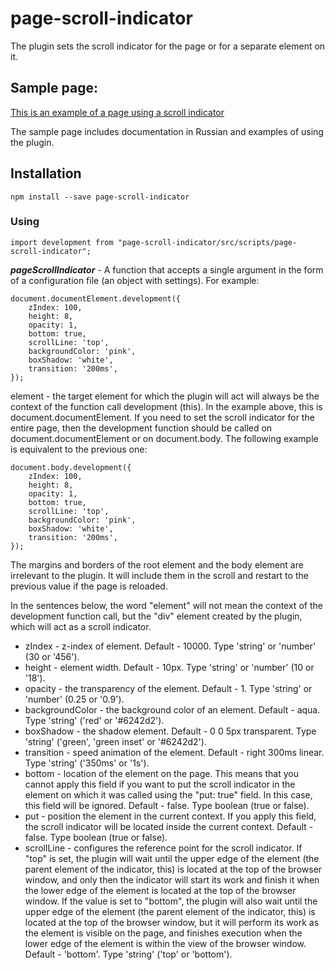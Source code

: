 # page-scroll-indicator

The plugin sets the scroll indicator for the page or for a separate element on it.

## Sample page:
[This is an example of a page using a scroll indicator](https://denislopatin.github.io/Scroll-Page-Indicator/)

The sample page includes documentation in Russian and examples of using the plugin.

## Installation
    npm install --save page-scroll-indicator
    
### Using
    import development from "page-scroll-indicator/src/scripts/page-scroll-indicator";
___pageScrollIndicator___ - A function that accepts a single argument in the form of a configuration file (an object with settings). For example:

    document.documentElement.development({
        zIndex: 100,
        height: 8,
        opacity: 1,
        bottom: true,
        scrollLine: 'top',
        backgroundColor: 'pink',
        boxShadow: 'white',
        transition: '200ms',
    });
    
element - the target element for which the plugin will act will always be the context of the function call development (this). In the example above, this is document.documentElement. If you need to set the scroll indicator for the entire page, then the development function should be called on document.documentElement or on document.body. The following example is equivalent to the previous one:

    document.body.development({
        zIndex: 100,
        height: 8,
        opacity: 1,
        bottom: true,
        scrollLine: 'top',
        backgroundColor: 'pink',
        boxShadow: 'white',
        transition: '200ms',
    });

The margins and borders of the root element and the body element are irrelevant to the plugin. It will include them in the scroll and restart to the previous value if the page is reloaded.

In the sentences below, the word "element" will not mean the context of the development function call, but the "div" element created by the plugin, which will act as a scroll indicator.

* zIndex - z-index of element. Default - 10000. Type 'string' or 'number' (30 or '456').
* height - element width. Default - 10px. Type 'string' or 'number' (10 or '18').
* opacity - the transparency of the element. Default - 1. Type 'string' or 'number' (0.25 or '0.9').
* backgroundColor - the background color of an element. Default - aqua. Type 'string' ('red' or '#6242d2').
* boxShadow - the shadow element. Default - 0 0 5px transparent. Type 'string' ('green', 'green inset' or '#6242d2').
* transition - speed animation of the element. Default - right 300ms linear. Type 'string' ('350ms' or '1s').
* bottom - location of the element on the page. This means that you cannot apply this field if you want to put the scroll indicator in the element on which it was called using the "put: true" field. In this case, this field will be ignored. Default - false. Type boolean (true or false).
* put - position the element in the current context. If you apply this field, the scroll indicator will be located inside the current context. Default - false. Type boolean (true or false).
* scrollLine - configures the reference point for the scroll indicator. If "top" is set, the plugin will wait until the upper edge of the element (the parent element of the indicator, this) is located at the top of the browser window, and only then the indicator will start its work and finish it when the lower edge of the element is located at the top of the browser window. If the value is set to "bottom", the plugin will also wait until the upper edge of the element (the parent element of the indicator, this) is located at the top of the browser window, but it will perform its work as the element is visible on the page, and finishes execution when the lower edge of the element is within the view of the browser window. Default - 'bottom'. Type 'string' ('top' or 'bottom').


